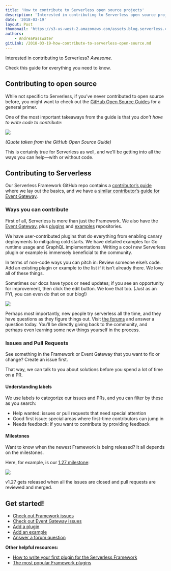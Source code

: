 ```yaml
---
title: 'How to contribute to Serverless open source projects'
description: 'Interested in contributing to Serverless open source projects? Here''s how you can.'
date: '2018-03-19'
layout: Post
thumbnail: 'https://s3-us-west-2.amazonaws.com/assets.blog.serverless.com/Serverless_logo.png'
authors:
    - AndreaPasswater
gitLink: /2018-03-19-how-contribute-to-serverless-open-source.md
---
```


Interested in contributing to Serverless? *Awesome.*

Check this guide for everything you need to know.

## Contributing to open source

While not specific to Serverless, if you’ve never contributed to open source before, you might want to check out the [GitHub Open Source Guides](https://opensource.guide/how-to-contribute/) for a general primer.

One of the most important takeaways from the guide is that you *don’t have to write code to contribute*:

<image src="https://s3-us-west-2.amazonaws.com/assets.blog.serverless.com/serverless-contribute/contribute-opensource.png">

*(Quote taken from the GitHub Open Source Guide)*

This is certainly true for Serverless as well, and we’ll be getting into all the ways you can help—with or without code.

## Contributing to Serverless

Our Serverless Framework GitHub repo contains a [contributor’s guide](https://github.com/serverless/serverless/blob/master/CONTRIBUTING.md) where we lay out the basics, and we have a [similar contributor’s guide for Event Gateway](https://github.com/serverless/event-gateway/blob/master/CONTRIBUTING.md).

### Ways you can contribute

First of all, Serverless is more than just the Framework. We also have the [Event Gateway](https://github.com/serverless/event-gateway), plus [plugins](https://github.com/serverless/plugins) and [examples](https://github.com/serverless/examples) repositories.

We have user-contributed plugins that do everything from enabling canary deployments to mitigating cold starts. We have detailed examples for Go runtime usage and GraphQL implementations. Writing a cool new Serverless plugin or example is immensely beneficial to the community.

In terms of non-code ways you can pitch in: Review someone else’s code. Add an existing plugin or example to the list if it isn’t already there. We love all of these things.

Sometimes our docs have typos or need updates; if you see an opportunity for improvement, then click the edit button. We love that too. (Just as an FYI, you can even do that on our blog!)

<image src="https://s3-us-west-2.amazonaws.com/assets.blog.serverless.com/serverless-contribute/edit-button.png">

Perhaps most importantly, new people try serverless all the time, and they have questions as they figure things out. Visit [the forums](shttps://forum.serverless.com/) and answer a question today. You’ll be directly giving back to the community, and perhaps even learning some new things yourself in the process.

### Issues and Pull Requests

See something in the Framework or Event Gateway that you want to fix or change? Create an issue first.

That way, we can talk to you about solutions before you spend a lot of time on a PR.

#### Understanding labels

We use labels to categorize our issues and PRs, and you can filter by these as you search:

- Help wanted: issues or pull requests that need special attention
- Good first issue: special areas where first-time contributors can jump in
- Needs feedback: if you want to contribute by providing feedback

#### Milestones

Want to know when the newest Framework is being released? It all depends on the milestones.

Here, for example, is our [1.27 milestone](https://github.com/serverless/serverless/milestone/42):

<image src="https://s3-us-west-2.amazonaws.com/assets.blog.serverless.com/serverless-contribute/127-milestone.png">

v1.27 gets released when all the issues are closed and pull requests are reviewed and merged.

## Get started!

- [Check out Framework issues](https://github.com/serverless/serverless/issues)
- [Check out Event Gateway issues](https://github.com/serverless/event-gateway/issues)
- [Add a plugin](https://github.com/serverless/plugins)
- [Add an example](https://github.com/serverless/examples)
- [Answer a forum question](https://forum.serverless.com/)

**Other helpful resources:**
- [How to write your first plugin for the Serverless Framework](https://serverless.com/blog/writing-serverless-plugins/)
- [The most popular Framework plugins](https://serverless.com/blog/most-popular-framework-plugins/)

